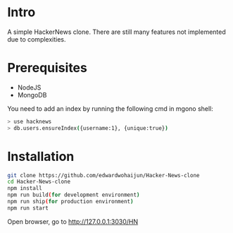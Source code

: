 # Intro

A simple HackerNews clone. There are still many features not implemented due to complexities.

# Prerequisites
* NodeJS
* MongoDB

You need to add an index by running the following cmd in mgono shell:
```bash
> use hacknews
> db.users.ensureIndex({username:1}, {unique:true})
```
# Installation
```bash
git clone https://github.com/edwardwohaijun/Hacker-News-clone
cd Hacker-News-clone
npm install
npm run build(for development environment)
npm run ship(for production environment)
npm run start
```
Open browser, go to http://127.0.0.1:3030/HN
